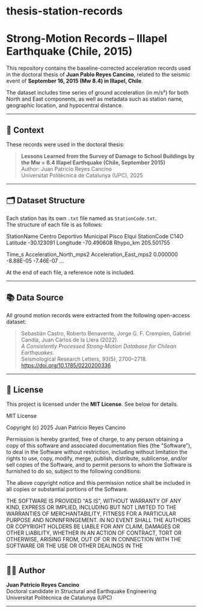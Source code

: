 # thesis-station-records
# Strong-Motion Records – Illapel Earthquake (Chile, 2015)

This repository contains the baseline-corrected acceleration records used in the doctoral thesis of **Juan Pablo Reyes Cancino**, related to the seismic event of **September 16, 2015 (Mw 8.4) in Illapel, Chile**.

The dataset includes time series of ground acceleration (in m/s²) for both North and East components, as well as metadata such as station name, geographic location, and hypocentral distance.

---

## 📘 Context

These records were used in the doctoral thesis:

> **Lessons Learned from the Survey of Damage to School Buildings by the Mw = 8.4 Illapel Earthquake (Chile, September 2015)**  
> Author: Juan Patricio Reyes Cancino  
> Universitat Politècnica de Catalunya (UPC), 2025

---

## 🗂️ Dataset Structure

Each station has its own `.txt` file named as `StationCode.txt`.  
The structure of each file is as follows:

StationName Centro Deportivo Municipal Pisco Elqui
StationCode C14O
Latitude -30.123091
Longitude -70.490608
Rhypo_km 205.501755

Time_s Acceleration_North_mps2 Acceleration_East_mps2
0.000000 -8.88E-05 -7.46E-07
...


At the end of each file, a reference note is included.

---

## 📚 Data Source

All ground motion records were extracted from the following open-access dataset:

> Sebastián Castro, Roberto Benavente, Jorge G. F. Crempien, Gabriel Candia, Juan Carlos de la Llera (2022).  
> *A Consistently Processed Strong‐Motion Database for Chilean Earthquakes.*  
> Seismological Research Letters, 93(5), 2700–2718.  
> https://doi.org/10.1785/0220200336

---

## 📜 License

This project is licensed under the **MIT License**. See below for details.

MIT License

Copyright (c) 2025 Juan Patricio Reyes Cancino

Permission is hereby granted, free of charge, to any person obtaining a copy
of this software and associated documentation files (the "Software"), to deal
in the Software without restriction, including without limitation the rights
to use, copy, modify, merge, publish, distribute, sublicense, and/or sell
copies of the Software, and to permit persons to whom the Software is
furnished to do so, subject to the following conditions:

The above copyright notice and this permission notice shall be included in
all copies or substantial portions of the Software.

THE SOFTWARE IS PROVIDED "AS IS", WITHOUT WARRANTY OF ANY KIND, EXPRESS OR
IMPLIED, INCLUDING BUT NOT LIMITED TO THE WARRANTIES OF MERCHANTABILITY,
FITNESS FOR A PARTICULAR PURPOSE AND NONINFRINGEMENT. IN NO EVENT SHALL THE
AUTHORS OR COPYRIGHT HOLDERS BE LIABLE FOR ANY CLAIM, DAMAGES OR OTHER
LIABILITY, WHETHER IN AN ACTION OF CONTRACT, TORT OR OTHERWISE, ARISING FROM,
OUT OF OR IN CONNECTION WITH THE SOFTWARE OR THE USE OR OTHER DEALINGS IN THE


---

## 👨‍🎓 Author

**Juan Patricio Reyes Cancino**  
Doctoral candidate in Structural and Earthquake Engineering  
Universitat Politècnica de Catalunya (UPC)

---
